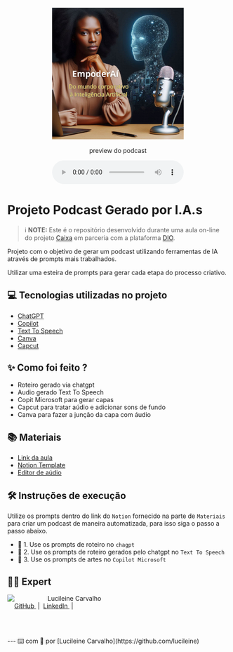<p align="center">
<img 
    src="Capa_Podcast.jpg"
    width="300"
/>
</p>

<p align="center">
<a href="https://canva.com>https://www.canva.com/design/DAGVuRkYhik/2scDVgzfX1mX7coemII0Mw/edit/"/>       
    
<a 
    href="https://canva.com/"/>

</a>
</p>

<p align="center">
    preview do podcast
</p>

<div align="center">
    <audio src="output/podcast_editado.MP3" controls title="Podcast editado"></audio>
</div>

# Projeto Podcast Gerado por I.A.s


 > ℹ️ **NOTE:** Este é o repositório desenvolvido durante uma aula on-line do projeto [Caixa](https://caixanoticias.caixa.gov.br/Paginas/Not%C3%ADcias/2024/10-OUTUBRO/CAIXA-oferece-bolsas-de-estudo-para-aprendizado-acelerado-em-tecnologia.aspx) em parceria com a plataforma [DIO](https://dio.me).

Projeto com o objetivo de gerar um podcast utilizando ferramentas de IA através de prompts mais trabalhados.

Utilizar uma esteira de prompts para gerar cada etapa do processo criativo.

## 💻 Tecnologias utilizadas no projeto

- [ChatGPT](https://chatgpt.com/) 
- [Copilot](https://copilot.microsoft.com/onboarding)
- [Text To Speech](https://www.text-to-speech.online/)
- [Canva](https://www.canva.com/)
- [Capcut](https://www.capcut.com/pt-br/)

## ✨ Como foi feito ?

- Roteiro gerado via chatgpt
- Audio gerado Text To Speech
- Copit Microsoft para gerar capas
- Capcut para tratar aúdio e adicionar sons de fundo
- Canva para fazer a junção da capa com áudio

  
## 📚 Materiais

- [Link da aula](https://web.dio.me/lab/criando-um-podcast-com-ias/learning/14404448-7f07-4145-aa33-7be543a13afe?back=/play)
- [Notion Template](https://www.notion.so/)
- [Editor de aúdio](https://www.capcut.com/my-edit?enter_from=login&start_tab=video)


## 🛠️ Instruções de execução

Utilize os prompts dentro do link do `Notion` fornecido na parte de `Materiais` para criar um podcast de maneira automatizada, para isso siga o passo a passo abaixo.

- 🤖 1. Use os prompts de roteiro no `chagpt`
- 🤖 2. Use os prompts de roteiro gerados pelo chatgpt no  `Text To Speech`
- 🤖 3. Use os prompts de artes no `Copilot Microsoft`


## 👨‍💻 Expert

<p>
    <img 
      align=left 
      margin=10 
      width=80 
      style=20px
      src="https://avatars.githubusercontent.com/u/137401475?v=4"
    />
    <p>&nbsp&nbsp&nbspLucileine Carvalho<br>
    &nbsp&nbsp&nbsp
    <a 
        href="https://github.com/lucileine">
        GitHub
    </a>
    &nbsp;|&nbsp;
    <a 
        href="www.linkedin.com/in/lucileine-carvalho/">
        LinkedIn
    </a>
    &nbsp;|&nbsp;
    </p>
<br/><br/>
<p>
---
⌨️ com 💜 por [Lucileine Carvalho](https://github.com/lucileine)

